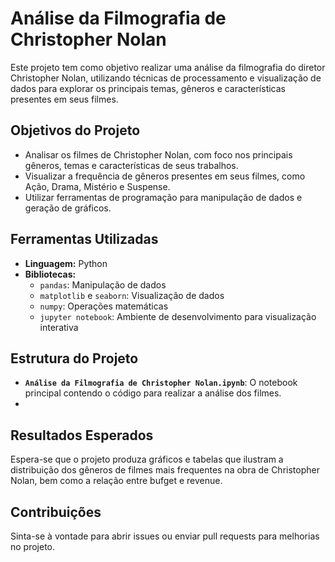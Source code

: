 
# Análise da Filmografia de Christopher Nolan

Este projeto tem como objetivo realizar uma análise da filmografia do diretor Christopher Nolan, utilizando técnicas de processamento e visualização de dados para explorar os principais temas, gêneros e características presentes em seus filmes.

## Objetivos do Projeto

- Analisar os filmes de Christopher Nolan, com foco nos principais gêneros, temas e características de seus trabalhos.
- Visualizar a frequência de gêneros presentes em seus filmes, como Ação, Drama, Mistério e Suspense.
- Utilizar ferramentas de programação para manipulação de dados e geração de gráficos.
  
## Ferramentas Utilizadas

- **Linguagem:** Python
- **Bibliotecas:**
  - `pandas`: Manipulação de dados
  - `matplotlib` e `seaborn`: Visualização de dados
  - `numpy`: Operações matemáticas
  - `jupyter notebook`: Ambiente de desenvolvimento para visualização interativa

## Estrutura do Projeto

- **`Análise da Filmografia de Christopher Nolan.ipynb`**: O notebook principal contendo o código para realizar a análise dos filmes.
- 
## Resultados Esperados

Espera-se que o projeto produza gráficos e tabelas que ilustram a distribuição dos gêneros de filmes mais frequentes na obra de Christopher Nolan, bem como a relação entre bufget e revenue.

## Contribuições

Sinta-se à vontade para abrir issues ou enviar pull requests para melhorias no projeto.
